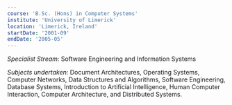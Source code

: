 ```yaml
---
course: 'B.Sc. (Hons) in Computer Systems'
institute: 'University of Limerick'
location: 'Limerick, Ireland'
startDate: '2001-09'
endDate: '2005-05'
---
```


_Specialist Stream_: Software Engineering and Information Systems

_Subjects undertaken:_ Document Architectures, Operating Systems, Computer Networks, Data Structures and Algorithms, Software Engineering, Database Systems, Introduction to Artificial Intelligence, Human Computer Interaction, Computer Architecture, and Distributed Systems.
